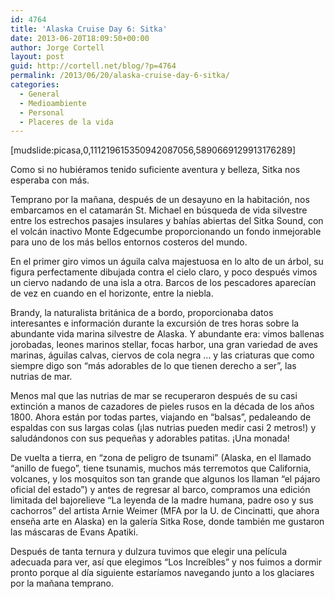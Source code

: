 ```yaml
---
id: 4764
title: 'Alaska Cruise Day 6: Sitka'
date: 2013-06-20T18:09:50+00:00
author: Jorge Cortell
layout: post
guid: http://cortell.net/blog/?p=4764
permalink: /2013/06/20/alaska-cruise-day-6-sitka/
categories:
  - General
  - Medioambiente
  - Personal
  - Placeres de la vida
---
```

[mudslide:picasa,0,111219615350942087056,5890669129913176289]

Como si no hubiéramos tenido suficiente aventura y belleza, Sitka nos esperaba con más.

Temprano por la mañana, después de un desayuno en la habitación, nos embarcamos en el catamarán St. Michael en búsqueda de vida silvestre entre los estrechos pasajes insulares y bahías abiertas del Sitka Sound, con el volcán inactivo Monte Edgecumbe proporcionando un fondo inmejorable para uno de los más bellos entornos costeros del mundo.

En el primer giro vimos un águila calva majestuosa en lo alto de un árbol, su figura perfectamente dibujada contra el cielo claro, y poco después vimos un ciervo nadando de una isla a otra. Barcos de los pescadores aparecían de vez en cuando en el horizonte, entre la niebla.

Brandy, la naturalista británica de a bordo, proporcionaba datos interesantes e información durante la excursión de tres horas sobre la abundante vida marina silvestre de Alaska. Y abundante era: vimos ballenas jorobadas, leones marinos stellar, focas harbor, una gran variedad de aves marinas, águilas calvas, ciervos de cola negra &#8230; y las criaturas que como siempre digo son &#8220;más adorables de lo que tienen derecho a ser&#8221;, las nutrias de mar.

Menos mal que las nutrias de mar se recuperaron después de su casi extinción a manos de cazadores de pieles rusos en la década de los años 1800. Ahora están por todas partes, viajando en &#8220;balsas&#8221;, pedaleando de espaldas con sus largas colas (¡las nutrias pueden medir casi 2 metros!) y saludándonos con sus pequeñas y adorables patitas. ¡Una monada!

De vuelta a tierra, en &#8220;zona de peligro de tsunami&#8221; (Alaska, en el llamado &#8220;anillo de fuego&#8221;, tiene tsunamis, muchos más terremotos que California, volcanes, y los mosquitos son tan grande que algunos los llaman &#8220;el pájaro oficial del estado&#8221;) y antes de regresar al barco, compramos una edición limitada del bajorelieve &#8220;La leyenda de la madre humana, padre oso y sus cachorros&#8221; del artista Arnie Weimer (MFA por la U. de Cincinatti, que ahora enseña arte en Alaska) en la galería Sitka Rose, donde también me gustaron las máscaras de Evans Apatiki.

Después de tanta ternura y dulzura tuvimos que elegir una película adecuada para ver, así que elegimos &#8220;Los Increíbles&#8221; y nos fuimos a dormir pronto porque al día siguiente estaríamos navegando junto a los glaciares por la mañana temprano.